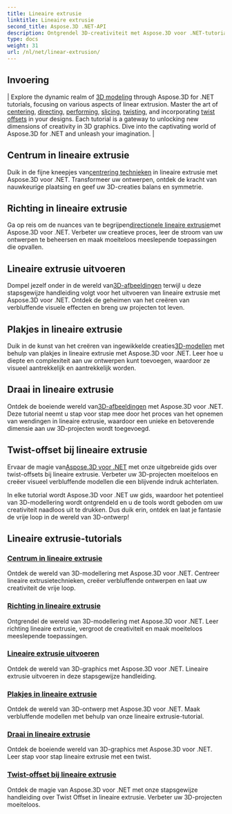 ```yaml
---
title: Lineaire extrusie
linktitle: Lineaire extrusie
second_title: Aspose.3D .NET-API
description: Ontgrendel 3D-creativiteit met Aspose.3D voor .NET-tutorials. Beheers lineaire extrusietechnieken, verbeter ontwerpen en breng uw projecten moeiteloos naar een hoger niveau.
type: docs
weight: 31
url: /nl/net/linear-extrusion/
---
```

## Invoering
| Explore the dynamic realm of [3D modeling](./center-in-linear-extrusion/) through Aspose.3D for .NET tutorials, focusing on various aspects of linear extrusion. Master the art of [centering](./center-in-linear-extrusion/), [directing](./direction-in-linear-extrusion/), [performing](./performing-linear-extrusion/), [slicing](./slices-in-linear-extrusion/), [twisting](./twist-in-linear-extrusion/), and incorporating [twist offsets](./twist-offset-in-linear-extrusion/) in your designs. Each tutorial is a gateway to unlocking new dimensions of creativity in 3D graphics. Dive into the captivating world of Aspose.3D for .NET and unleash your imagination. |

## Centrum in lineaire extrusie
 Duik in de fijne kneepjes van[centrering technieken](./center-in-linear-extrusion/) in lineaire extrusie met Aspose.3D voor .NET. Transformeer uw ontwerpen, ontdek de kracht van nauwkeurige plaatsing en geef uw 3D-creaties balans en symmetrie.

## Richting in lineaire extrusie
 Ga op reis om de nuances van te begrijpen[directionele lineaire extrusie](./direction-in-linear-extrusion/)met Aspose.3D voor .NET. Verbeter uw creatieve proces, leer de stroom van uw ontwerpen te beheersen en maak moeiteloos meeslepende toepassingen die opvallen.

## Lineaire extrusie uitvoeren
 Dompel jezelf onder in de wereld van[3D-afbeeldingen](./performing-linear-extrusion/) terwijl u deze stapsgewijze handleiding volgt voor het uitvoeren van lineaire extrusie met Aspose.3D voor .NET. Ontdek de geheimen van het creëren van verbluffende visuele effecten en breng uw projecten tot leven.

## Plakjes in lineaire extrusie
 Duik in de kunst van het creëren van ingewikkelde creaties[3D-modellen](./slices-in-linear-extrusion/) met behulp van plakjes in lineaire extrusie met Aspose.3D voor .NET. Leer hoe u diepte en complexiteit aan uw ontwerpen kunt toevoegen, waardoor ze visueel aantrekkelijk en aantrekkelijk worden.

## Draai in lineaire extrusie
 Ontdek de boeiende wereld van[3D-afbeeldingen](./twist-in-linear-extrusion/) met Aspose.3D voor .NET. Deze tutorial neemt u stap voor stap mee door het proces van het opnemen van wendingen in lineaire extrusie, waardoor een unieke en betoverende dimensie aan uw 3D-projecten wordt toegevoegd.

## Twist-offset bij lineaire extrusie
Ervaar de magie van[Aspose.3D voor .NET](./twist-offset-in-linear-extrusion/) met onze uitgebreide gids over twist-offsets bij lineaire extrusie. Verbeter uw 3D-projecten moeiteloos en creëer visueel verbluffende modellen die een blijvende indruk achterlaten.

In elke tutorial wordt Aspose.3D voor .NET uw gids, waardoor het potentieel van 3D-modellering wordt ontgrendeld en u de tools wordt geboden om uw creativiteit naadloos uit te drukken. Dus duik erin, ontdek en laat je fantasie de vrije loop in de wereld van 3D-ontwerp!
## Lineaire extrusie-tutorials
### [Centrum in lineaire extrusie](./center-in-linear-extrusion/)
Ontdek de wereld van 3D-modellering met Aspose.3D voor .NET. Centreer lineaire extrusietechnieken, creëer verbluffende ontwerpen en laat uw creativiteit de vrije loop.
### [Richting in lineaire extrusie](./direction-in-linear-extrusion/)
Ontgrendel de wereld van 3D-modellering met Aspose.3D voor .NET. Leer richting lineaire extrusie, vergroot de creativiteit en maak moeiteloos meeslepende toepassingen.
### [Lineaire extrusie uitvoeren](./performing-linear-extrusion/)
Ontdek de wereld van 3D-graphics met Aspose.3D voor .NET. Lineaire extrusie uitvoeren in deze stapsgewijze handleiding.
### [Plakjes in lineaire extrusie](./slices-in-linear-extrusion/)
Ontdek de wereld van 3D-ontwerp met Aspose.3D voor .NET. Maak verbluffende modellen met behulp van onze lineaire extrusie-tutorial.
### [Draai in lineaire extrusie](./twist-in-linear-extrusion/)
Ontdek de boeiende wereld van 3D-graphics met Aspose.3D voor .NET. Leer stap voor stap lineaire extrusie met een twist.
### [Twist-offset bij lineaire extrusie](./twist-offset-in-linear-extrusion/)
Ontdek de magie van Aspose.3D voor .NET met onze stapsgewijze handleiding over Twist Offset in lineaire extrusie. Verbeter uw 3D-projecten moeiteloos.